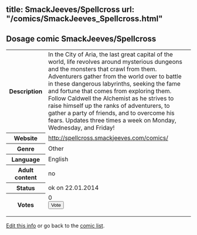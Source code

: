 title: SmackJeeves/Spellcross
url: "/comics/SmackJeeves_Spellcross.html"
---
Dosage comic SmackJeeves/Spellcross
-----------------------------------------

<p id="msg"></p>
<script type="text/javascript">
if (window.location.search === '?edit_info_mail=sent_ok') {
  var elem = document.getElementById("msg");
  elem.innerHTML = 'Edited information sucessfully sent for review, which is usually done daily. Thanks!';
  elem.className = 'ok';
}
</script>
<table class="comicinfo">
<tr>
<th>Description</th><td>In the City of Aria, the last great capital of the world, life revolves around mysterious dungeons and the monsters that crawl from them. Adventurers gather from the world over to battle in these dangerous labyrinths, seeking the fame and fortune that comes from exploring them. Follow Caldwell the Alchemist as he strives to raise himself up the ranks of adventurers, to gather a party of friends, and to overcome his fears. Updates three times a week on Monday, Wednesday, and Friday!</td>
</tr>
<tr>
<th>Website</th><td><a href="http://spellcross.smackjeeves.com/comics/">http://spellcross.smackjeeves.com/comics/</a></td>
</tr>
<tr>
<th>Genre</th><td>Other</td>
</tr>
<tr>
<th>Language</th><td>English</td>
</tr>
<tr>
<th>Adult content</th><td>no</td>
</tr>
<tr>
<th>Status</th><td>ok on 22.01.2014</td>
</tr>
<tr>
<th>Votes</th><td>0
<form action="http://gaecounter.appspot.com/count/" method="POST">
<input name="name" type="hidden" value="SmackJeeves_Spellcross"/>
<input name="uid" type="hidden" id="voteuid" value=""/>
<input type="submit" value="Vote"/>
</form>
</td>
</tr>
</table>
<script type="text/javascript">
var ua = navigator.userAgent;
document.getElementById("voteuid").value = ua.replace(/[^a-zA-Z0-9\._:]/g , "_");;
</script>

[Edit this info](SmackJeeves_Spellcross_edit.html) or go back to the [comic list](../comic-index.html).
